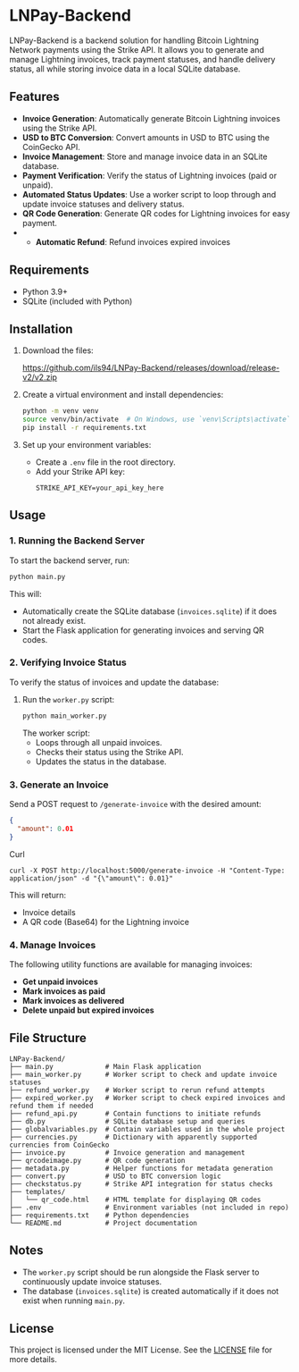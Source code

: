 # LNPay-Backend

LNPay-Backend is a backend solution for handling Bitcoin Lightning Network payments using the Strike API. It allows you to generate and manage Lightning invoices, track payment statuses, and handle delivery status, all while storing invoice data in a local SQLite database.

## Features

- **Invoice Generation**: Automatically generate Bitcoin Lightning invoices using the Strike API.
- **USD to BTC Conversion**: Convert amounts in USD to BTC using the CoinGecko API.
- **Invoice Management**: Store and manage invoice data in an SQLite database.
- **Payment Verification**: Verify the status of Lightning invoices (paid or unpaid).
- **Automated Status Updates**: Use a worker script to loop through and update invoice statuses and delivery status.
- **QR Code Generation**: Generate QR codes for Lightning invoices for easy payment.
- - **Automatic Refund**: Refund invoices expired invoices

## Requirements

- Python 3.9+
- SQLite (included with Python)

## Installation

1. Download the files:
   
   https://github.com/ils94/LNPay-Backend/releases/download/release-v2/v2.zip

3. Create a virtual environment and install dependencies:
   ```bash
   python -m venv venv
   source venv/bin/activate  # On Windows, use `venv\Scripts\activate`
   pip install -r requirements.txt
   ```

4. Set up your environment variables:
   - Create a `.env` file in the root directory.
   - Add your Strike API key:
     ```env
     STRIKE_API_KEY=your_api_key_here
     ```

## Usage

### 1. Running the Backend Server
To start the backend server, run:
```bash
python main.py
```
This will:
- Automatically create the SQLite database (`invoices.sqlite`) if it does not already exist.
- Start the Flask application for generating invoices and serving QR codes.

### 2. Verifying Invoice Status
To verify the status of invoices and update the database:
1. Run the `worker.py` script:
   ```bash
   python main_worker.py
   ```
   The worker script:
   - Loops through all unpaid invoices.
   - Checks their status using the Strike API.
   - Updates the status in the database.

### 3. Generate an Invoice
Send a POST request to `/generate-invoice` with the desired amount:
```json
{
  "amount": 0.01
}
```
Curl
```
curl -X POST http://localhost:5000/generate-invoice -H "Content-Type: application/json" -d "{\"amount\": 0.01}"
```
This will return:
- Invoice details
- A QR code (Base64) for the Lightning invoice

### 4. Manage Invoices
The following utility functions are available for managing invoices:
- **Get unpaid invoices**
- **Mark invoices as paid**
- **Mark invoices as delivered**
- **Delete unpaid but expired invoices**

## File Structure

```
LNPay-Backend/
├── main.py             # Main Flask application
├── main_worker.py      # Worker script to check and update invoice statuses
├── refund_worker.py    # Worker script to rerun refund attempts
├── expired_worker.py   # Worker script to check expired invoices and refund them if needed
├── refund_api.py       # Contain functions to initiate refunds
├── db.py               # SQLite database setup and queries
├── globalvariables.py  # Contain variables used in the whole project
├── currencies.py       # Dictionary with apparently supported currencies from CoinGecko
├── invoice.py          # Invoice generation and management
├── qrcodeimage.py      # QR code generation
├── metadata.py         # Helper functions for metadata generation
├── convert.py          # USD to BTC conversion logic
├── checkstatus.py      # Strike API integration for status checks
├── templates/
│   └── qr_code.html    # HTML template for displaying QR codes
├── .env                # Environment variables (not included in repo)
├── requirements.txt    # Python dependencies
└── README.md           # Project documentation
```

## Notes

- The `worker.py` script should be run alongside the Flask server to continuously update invoice statuses.
- The database (`invoices.sqlite`) is created automatically if it does not exist when running `main.py`.

## License
This project is licensed under the MIT License. See the [LICENSE](LICENSE) file for more details.
